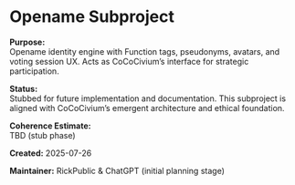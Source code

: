 <!-- Filename: README_opename.md -->
# Opename Subproject

**Purpose:**  
Opename identity engine with Function tags, pseudonyms, avatars, and voting session UX. Acts as CoCoCivium’s interface for strategic participation.

**Status:**  
Stubbed for future implementation and documentation. This subproject is aligned with CoCoCivium’s emergent architecture and ethical foundation.

**Coherence Estimate:**  
TBD (stub phase)

**Created:** 2025-07-26

**Maintainer:** RickPublic & ChatGPT (initial planning stage)


